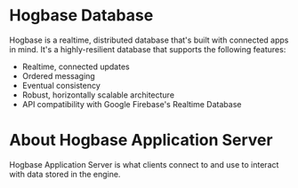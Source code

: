# Hogbase Database
Hogbase is a realtime, distributed database that's built with connected apps in mind. It's a highly-resilient database that supports the following features:

* Realtime, connected updates
* Ordered messaging
* Eventual consistency
* Robust, horizontally scalable architecture
* API compatibility with Google Firebase's Realtime Database

# About Hogbase Application Server
Hogbase Application Server is what clients connect to and use to interact with data stored in the engine.